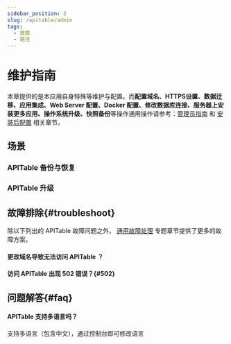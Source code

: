 ```yaml
---
sidebar_position: 3
slug: /apitable/admin
tags:
  - 故障
  - 路径
---
```



# 维护指南

本章提供的是本应用自身特殊等维护与配置。而**配置域名、HTTPS设置、数据迁移、应用集成、Web Server 配置、Docker 配置、修改数据库连接、服务器上安装更多应用、操作系统升级、快照备份**等操作通用操作请参考：[管理员指南](../administrator) 和 [安装后配置](../install/setup) 相关章节。

## 场景

### APITable 备份与恢复

### APITable 升级

## 故障排除{#troubleshoot}

除以下列出的 APITable 故障问题之外， [通用故障处理](../troubleshoot) 专题章节提供了更多的故障方案。  

#### 更改域名导致无法访问 APITable ？

#### 访问 APITable 出现 502 错误？{#502}


## 问题解答{#faq}

#### APITable 支持多语言吗？

支持多语言（包含中文），通过控制台即可修改语言

